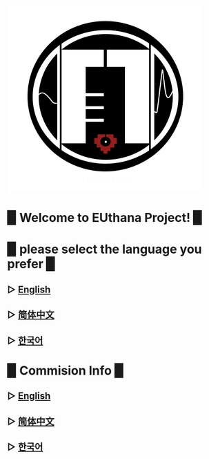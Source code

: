 ![](image/EU23.png)



# ▉ Welcome to EUthana Project! ▉  

# ▉ please select the language you prefer ▉  


## ▷ [English](https://euthana.github.io/EUthana_Project/Language_EN/)
## ▷ [简体中文](https://euthana.github.io/EUthana_Project/Language_CHS/)
## ▷ [한국어](https://euthana.github.io/EUthana_Project/Language_KR/)

# ▉ Commision Info ▉  
## ▷ [English](https://drive.google.com/file/d/1E3cl63XwFzsFxh6xnb8_GUsrT3tO32BA/view?usp=sharing)
## ▷ [简体中文](https://docs.qq.com/doc/DYnRYUFlBb1ZKWndB?pub=1&dver=2.1.26950460)
## ▷ [한국어]()
